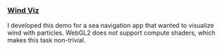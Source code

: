 ### [Wind Viz](https://bekorn.github.io/web_gfx/wind_viz)

I developed this demo for a sea navigation app that wanted to visualize wind with particles. WebGL2 does not support compute shaders, which makes this task non-trivial.
